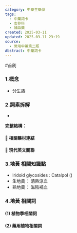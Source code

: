 ```yaml
---
category: 中藥生藥學
tags:
  - 中藥詞卡
  - 玄參科
  - 補血藥
created: 2025-03-11
updated: 2025-03-11 23:19
source:
  - 常用中藥第二版
Abstract: 中藥詞卡
---
```

#首刷
### 1.概念
- 分生熟

### 2.詞素拆解
- 

**完整結構：**


#### 📌 相關藥材連結




#### 🌿 現代英文關聯




### 3.地黃 相關知識點

 - Iridoid glycosides : Catalpol ()
 - 生地黃： 清熱涼血
 - 熟地黃： 滋陰補血

### 4.地黃 相關詞
#### (1) 植物學相關詞




#### (2) 藥用植物相關詞

